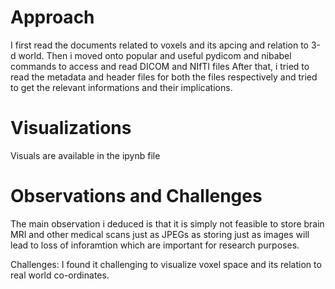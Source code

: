 # Approach

I first read the documents related to voxels and its apcing and relation to 3-d world.
Then i moved onto popular and useful pydicom and nibabel commands to access and read DICOM and NIfTI files
After that, i tried to read the metadata and header files for both the files respectively and tried to get the relevant informations and their implications.

# Visualizations
Visuals are available in the ipynb file

# Observations and Challenges


The main observation i deduced is that it is simply not feasible to store brain MRI and other medical scans just as JPEGs as storing just as images will lead to loss of inforamtion which are important for research purposes.

Challenges:
I found it challenging to visualize voxel space and its relation to real world co-ordinates. 
